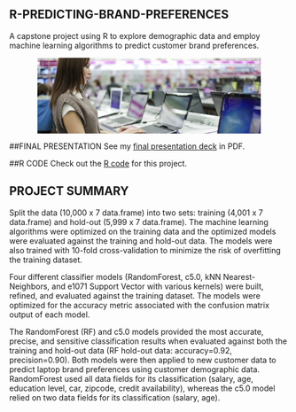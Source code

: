 ## R-PREDICTING-BRAND-PREFERENCES
A capstone project using R to explore demographic data and employ machine learning algorithms to predict customer brand preferences.

<P align="center">
<IMG SRC="Laptop.jpg" width=80% align="center"></IMG>
</P>

##FINAL PRESENTATION
See my <A HREF="R_Predicting_Brand_Preferences_BFauber_2016.pdf" target="_blank">final presentation deck</A> in PDF.

##R CODE
Check out the <A HREF="Predicting_Brand_Preferences.R" target="_blank">R code</A> for this project.

## PROJECT SUMMARY
Split the data (10,000 x 7 data.frame) into two sets: training (4,001 x 7 data.frame) and hold-out (5,999 x 7 data.frame).  The machine learning algorithms were optimized on the training data and the optimized models were evaluated against the training and hold-out data.  The models were also trained with 10-fold cross-validation to minimize the risk of overfitting the training dataset.

Four different classifier models (RandomForest, c5.0, kNN Nearest-Neighbors, and e1071 Support Vector with various kernels) were built, refined, and evaluated against the training dataset.  The models were optimized for the accuracy metric associated with the confusion matrix output of each model.

The RandomForest (RF) and c5.0 models provided the most accurate, precise, and sensitive classification results when evaluated against both the training and hold-out data (RF hold-out data: accuracy=0.92, precision=0.90).  Both models were then applied to new customer data to predict laptop brand preferences using customer demographic data.  RandomForest used all data fields for its classification (salary, age, education level, car, zipcode, credit availability), whereas the c5.0 model relied on two data fields for its classification (salary, age).

